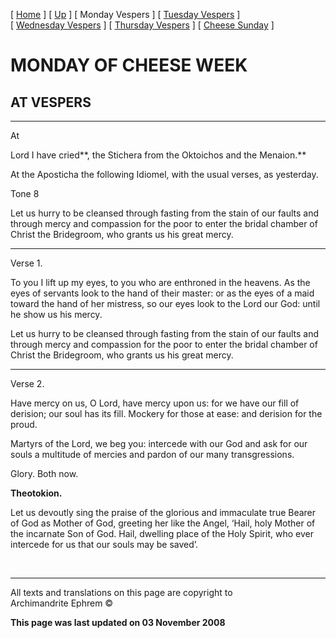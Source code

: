 \[ [Home](index.md) \] \[ [Up](cheese_week.md) \] \[ Monday Vespers \]
\[ [Tuesday Vespers](CheeseTueVes.md) \]
\[ [Wednesday Vespers](CheeseWedVes.md) \]
\[ [Thursday Vespers](CheeseThuVes.md) \]
\[ [Cheese Sunday](cheese.md) \]

# MONDAY OF CHEESE WEEK

## AT VESPERS

****

At

Lord I have cried**, the Stichera from the Oktoichos and the Menaion.**

At the Aposticha the following Idiomel, with the usual verses, as
yesterday.

Tone 8

Let us hurry to be cleansed through fasting from the stain of our faults
and through mercy and compassion for the poor to enter the bridal
chamber of Christ the Bridegroom, who grants us his great mercy.

****

Verse 1.

To you I lift up my eyes, to you who are enthroned in the heavens. As
the eyes of servants look to the hand of their master: or as the eyes of
a maid toward the hand of her mistress, so our eyes look to the Lord our
God: until he show us his mercy.

Let us hurry to be cleansed through fasting from the stain of our faults
and through mercy and compassion for the poor to enter the bridal
chamber of Christ the Bridegroom, who grants us his great mercy.

****

Verse 2.

Have mercy on us, O Lord, have mercy upon us: for we have our fill of
derision; our soul has its fill. Mockery for those at ease: and derision
for the proud.

Martyrs of the Lord, we beg you: intercede with our God and ask for our
souls a multitude of mercies and pardon of our many transgressions.

Glory. Both now.

**Theotokion.**

Let us devoutly sing the praise of the glorious and immaculate true
Bearer of God as Mother of God, greeting her like the Angel, ‘Hail, holy
Mother of the incarnate Son of God. Hail, dwelling place of the Holy
Spirit, who ever intercede for us that our souls may be saved’.

 

-----

All texts and translations on this page are copyright to  
Archimandrite Ephrem ©

**This page was last updated on 03 November 2008**

